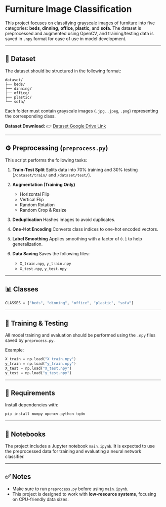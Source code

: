 # Furniture Image Classification

This project focuses on classifying grayscale images of furniture into five categories: **beds**, **dinning**, **office**, **plastic**, and **sofa**. The dataset is preprocessed and augmented using OpenCV, and training/testing data is saved in `.npy` format for ease of use in model development.

---

## 📁 Dataset

The dataset should be structured in the following format:

```
dataset/
├── beds/
├── dinning/
├── office/
├── plastic/
└── sofa/
```

Each folder must contain grayscale images (`.jpg`, `.jpeg`, `.png`) representing the corresponding class.

**Dataset Download:**
👉 [Dataset Google Drive Link](#https://drive.google.com/file/d/1XYokiyXlr6dloJP8EhQSwsLdj38e8GWg/view?usp=sharing)

---

## ⚙️ Preprocessing (`preprocess.py`)

This script performs the following tasks:

1. **Train-Test Split**
   Splits data into 70% training and 30% testing (`/dataset/train/` and `/dataset/test/`).

2. **Augmentation (Training Only)**

   * Horizontal Flip
   * Vertical Flip
   * Random Rotation
   * Random Crop & Resize

3. **Deduplication**
   Hashes images to avoid duplicates.

4. **One-Hot Encoding**
   Converts class indices to one-hot encoded vectors.

5. **Label Smoothing**
   Applies smoothing with a factor of `0.1` to help generalization.

6. **Data Saving**
   Saves the following files:

   * `X_train.npy`, `y_train.npy`
   * `X_test.npy`, `y_test.npy`

---

## 📊 Classes

```python
CLASSES = ["beds", "dinning", "office", "plastic", "sofa"]
```

---

## 🧪 Training & Testing

All model training and evaluation should be performed using the `.npy` files saved by `preprocess.py`.

Example:

```python
X_train = np.load("X_train.npy")
y_train = np.load("y_train.npy")
X_test = np.load("X_test.npy")
y_test = np.load("y_test.npy")
```

---

## 🔧 Requirements

Install dependencies with:

```bash
pip install numpy opencv-python tqdm
```

---

## 📓 Notebooks

The project includes a Jupyter notebook `main.ipynb`. It is expected to use the preprocessed data for training and evaluating a neural network classifier.

---

## ✅ Notes

* Make sure to run `preprocess.py` before using `main.ipynb`.
* This project is designed to work with **low-resource systems**, focusing on CPU-friendly data sizes.
